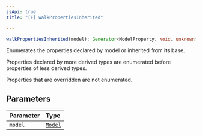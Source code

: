 ```yaml
---
jsApi: true
title: "[F] walkPropertiesInherited"

---
```

```ts
walkPropertiesInherited(model): Generator<ModelProperty, void, unknown>
```

Enumerates the properties declared by model or inherited from its base.

Properties declared by more derived types are enumerated before properties
of less derived types.

Properties that are overridden are not enumerated.

## Parameters

| Parameter | Type |
| :------ | :------ |
| `model` | [`Model`](../interfaces/Model.md) |
